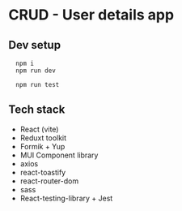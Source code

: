 # CRUD - User details app

## Dev setup

```
  npm i
  npm run dev

  npm run test
```

## Tech stack
- React (vite)
- Reduxt toolkit
- Formik + Yup
- MUI Component library
- axios
- react-toastify
- react-router-dom 
- sass
- React-testing-library + Jest
